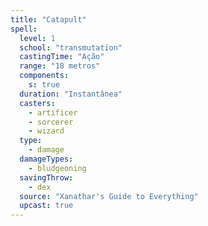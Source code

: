 ```yaml
---
title: "Catapult"
spell:
  level: 1
  school: "transmutation"
  castingTime: "Ação"
  range: "18 metros"
  components:
    s: true
  duration: "Instantânea"
  casters:
    - artificer
    - sorcerer
    - wizard
  type:
    - damage
  damageTypes:
    - bludgeoning
  savingThrow:
    - dex
  source: "Xanathar's Guide to Everything"
  upcast: true
---
```

